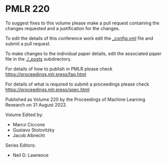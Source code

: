 # PMLR 220

To suggest fixes to this volume please make a pull request containing the changes requested and a justification for the changes.

To edit the details of this conference work edit the [_config.yml](./_config.yml) file and submit a pull request.

To make changes to the individual paper details, edit the associated paper file in the [./_posts](./_posts) subdirectory.

For details of how to publish in PMLR please check https://proceedings.mlr.press/faq.html

For details of what is required to submit a proceedings please check https://proceedings.mlr.press/spec.html



Published as Volume 220 by the Proceedings of Machine Learning Research on 31 August 2022.

Volume Edited by:
  * Marco Ciccone
  * Gustavo Stolovitzky
  * Jacob Albrecht

Series Editors:
  * Neil D. Lawrence
